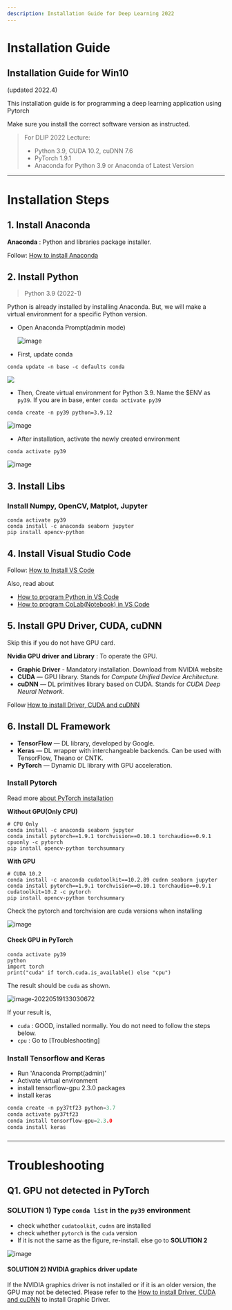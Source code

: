 ```yaml
---
description: Installation Guide for Deep Learning 2022
---
```


# Installation Guide

## Installation Guide for Win10

(updated 2022.4)

This installation guide is for programming a deep learning application using Pytorch

Make sure you install the correct software version as instructed.

> For DLIP 2022 Lecture:
>
> - Python 3.9, CUDA 10.2, cuDNN 7.6
> - PyTorch 1.9.1
> - Anaconda for Python 3.9 or Anaconda of Latest Version
***



# Installation Steps





## 1. Install Anaconda

**Anaconda** : Python and libraries package installer.

Follow: [How to install Anaconda](https://ykkim.gitbook.io/dlip/installation-guide/anaconda#conda-installation)





## 2. Install Python

> Python 3.9 (2022-1)

Python is already installed by installing Anaconda. But, we will make a virtual environment for a specific Python version.

- Open Anaconda Prompt(admin mode)

  ![image](https://user-images.githubusercontent.com/23421059/169198062-246162fb-1e21-4d63-9377-a50bf75ef060.png)

  

- First, update conda

```
conda update -n base -c defaults conda
```

![](https://user-images.githubusercontent.com/23421059/169187097-2e482777-fb8b-45c0-b7f6-408073d8b15b.png)



- Then, Create virtual environment for Python 3.9. Name the $ENV as `py39`.  If you are in base, enter  `conda activate py39`

```
conda create -n py39 python=3.9.12
```

![image](https://user-images.githubusercontent.com/23421059/169187275-6699f8ee-a4fc-449e-97d5-c087439d0098.png)



- After installation, activate the newly created environment

```
conda activate py39
```

![image](https://user-images.githubusercontent.com/23421059/169187341-0aaa7552-fac3-43fe-9702-66321c67fc06.png)



## 3. Install Libs

### Install Numpy, OpenCV, Matplot, Jupyter

```
conda activate py39
conda install -c anaconda seaborn jupyter
pip install opencv-python
```





## 4. Install Visual Studio Code

Follow: [How to Install VS Code](../ide/vscode/#installation)

Also, read about

* [How to program Python in VS Code](https://ykkim.gitbook.io/dlip/installation-guide/ide/vscode/python-vscode)
* [How to program CoLab(Notebook) in VS Code](https://ykkim.gitbook.io/dlip/installation-guide/ide/vscode/notebook-with-vscode)





## 5. Install GPU Driver, CUDA, cuDNN

Skip this if you do not have GPU card.

**Nvidia GPU driver** **and Library** : To operate the GPU.

* **Graphic Driver** -  Mandatory installation. Download from NVIDIA website
* **CUDA** — GPU library. Stands for _Compute Unified Device Architecture._
* **cuDNN** — DL primitives library based on CUDA. Stands for _CUDA Deep Neural Network._

Follow [How to install Driver, CUDA and cuDNN](../cuda-installation/#9f39)





## 6. Install DL Framework

* **TensorFlow** — DL library, developed by Google.
* **Keras** — DL wrapper with interchangeable backends. Can be used with TensorFlow, Theano or CNTK.
* **PyTorch** — Dynamic DL library with GPU acceleration.



### Install Pytorch

Read more [about PyTorch installation](https://ykkim.gitbook.io/dlip/installation-guide/framework/pytorch)



**Without GPU(Only CPU)**

```
# CPU Only
conda install -c anaconda seaborn jupyter
conda install pytorch==1.9.1 torchvision==0.10.1 torchaudio==0.9.1 cpuonly -c pytorch
pip install opencv-python torchsummary
```



**With GPU**

```
# CUDA 10.2
conda install -c anaconda cudatoolkit==10.2.89 cudnn seaborn jupyter
conda install pytorch==1.9.1 torchvision==0.10.1 torchaudio==0.9.1 cudatoolkit=10.2 -c pytorch
pip install opencv-python torchsummary
```

Check the pytorch and torchvision are cuda versions when installing

![image](https://user-images.githubusercontent.com/23421059/169194229-7f18983a-de83-483c-9399-f907b9bc5e1f.png)



#### Check GPU in PyTorch 

```
conda activate py39
python
import torch
print("cuda" if torch.cuda.is_available() else "cpu")
```

The result should be `cuda` as shown.

![image-20220519133030672](C:\Users\HGU_MCE\AppData\Roaming\Typora\typora-user-images\image-20220519133030672.png)



If your result is,

* `cuda` : GOOD, installed normally. You do not need to follow the steps below.
* `cpu` :  Go to [Troubleshooting]



### Install Tensorflow and Keras

* Run 'Anaconda Prompt(admin)'
* Activate virtual environment
* install tensorflow-gpu 2.3.0 packages
* install keras

```c
conda create -n py37tf23 python=3.7
conda activate py37tf23 
conda install tensorflow-gpu=2.3.0
conda install keras
```

###



-----





# Troubleshooting

## Q1. GPU not detected in PyTorch

### SOLUTION  1) Type `conda list` in the `py39` environment

* check whether `cudatoolkit`, `cudnn` are installed
* check whether `pytorch` is the `cuda` version
* If it is not the same as the figure, re-install. else go to **SOLUTION 2**

![image](https://user-images.githubusercontent.com/23421059/169206326-5b2dbf23-f091-404f-b814-8f75fe6b3db2.png)



#### SOLUTION  2) NVIDIA graphics driver update

If the NVIDIA graphics driver is not installed or if it is an older version, the GPU may not be detected. 
Please refer to the  [How to install Driver, CUDA and cuDNN](../cuda-installation/#9f39) to install Graphic Driver.

